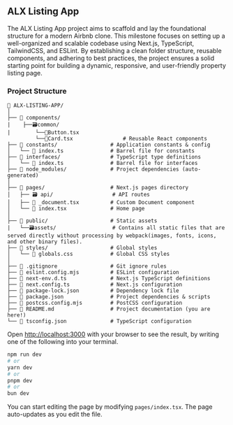 
## ALX Listing App

The ALX Listing App project aims to scaffold and lay the foundational structure for a modern Airbnb clone. This  milestone focuses on setting up a well-organized and scalable codebase using Next.js, TypeScript, TailwindCSS, and ESLint. By establishing a clean folder structure, reusable components, and adhering to best practices, the project ensures a solid starting point for building a dynamic, responsive, and user-friendly property listing page.

<h3>Project Structure </h3>

```
🌈 ALX-LISTING-APP/
│
├── 📁 components/
|    ├──🗃️common/
|        └──📄Button.tsx
         └──📄Card.tsx                # Reusable React components
├── 📁 constants/                 # Application constants & config
│   └── 📄 index.ts               # Barrel file for constants
├── 📁 interfaces/                # TypeScript type definitions
│   └── 📄 index.ts               # Barrel file for interfaces
├── 📁 node_modules/              # Project dependencies (auto-generated)
│
├── 📁 pages/                     # Next.js pages directory
│   ├── 🗃️ api/                   # API routes
│   ├── 📄 _document.tsx          # Custom Document component
│   └── 📄 index.tsx              # Home page
│
├── 📁 public/                    # Static assets
|   └──🗃️assets/                  # Contains all static files that are served directly without processing by webpack(images, fonts, icons, and other binary files).
├── 📁 styles/                    # Global styles
│   └── 📄 globals.css            # Global CSS styles
│
├── 📄 .gitignore                 # Git ignore rules
├── 📄 eslint.config.mjs          # ESLint configuration
├── 📄 next-env.d.ts              # Next.js TypeScript definitions
├── 📄 next.config.ts             # Next.js configuration
├── 📄 package-lock.json          # Dependency lock file
├── 📄 package.json               # Project dependencies & scripts
├── 📄 postcss.config.mjs         # PostCSS configuration
├── 📄 README.md                  # Project documentation (you are here!)
└── 📄 tsconfig.json              # TypeScript configuration
```
Open [http://localhost:3000](http://localhost:3000) with your browser to see the result, by writing one of the following into your terminal.

```bash
npm run dev
# or
yarn dev
# or
pnpm dev
# or
bun dev
```
You can start editing the page by modifying `pages/index.tsx`. The page auto-updates as you edit the file.
